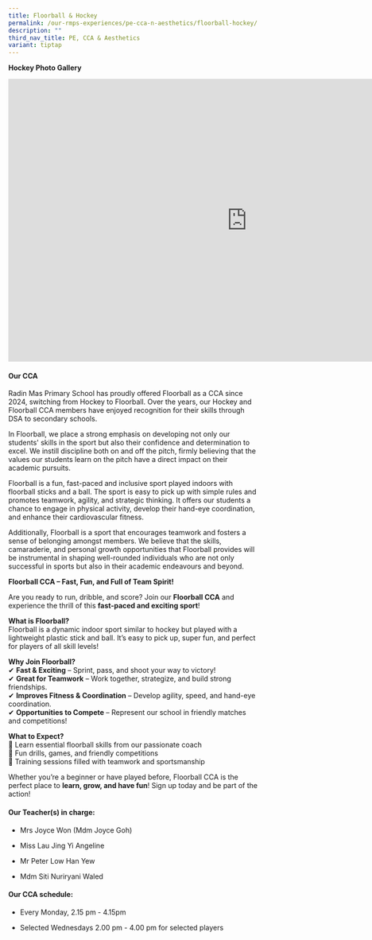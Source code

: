```yaml
---
title: Floorball & Hockey
permalink: /our-rmps-experiences/pe-cca-n-aesthetics/floorball-hockey/
description: ""
third_nav_title: PE, CCA & Aesthetics
variant: tiptap
---
```

<p><strong>Hockey Photo Gallery</strong>
</p>
<div class="iframe-wrapper">
<iframe height="569" width="960" allowfullscreen="true" frameborder="0" src="https://docs.google.com/presentation/d/e/2PACX-1vRasowxR8p_vStNv_d8Jdns8OkQ5NhaIlct_nu6MJl537-tjZQ85TlR4PaXnOHSjvvWkuXqIxBzZ3YI/embed?start=false&amp;loop=false&amp;delayms=10000"></iframe>
</div>
<h4><strong>Our CCA</strong></h4>
<p>Radin Mas Primary School has proudly offered Floorball as a CCA since
2024, switching from Hockey to Floorball. Over the years, our Hockey and
Floorball CCA members have enjoyed recognition for their skills through
DSA to secondary schools.</p>
<p>In Floorball, we place a strong emphasis on developing not only our students'
skills in the sport but also their confidence and determination to excel.
We instill discipline both on and off the pitch, firmly believing that
the values our students learn on the pitch have a direct impact on their
academic pursuits.</p>
<p>Floorball is a fun, fast-paced and inclusive sport played indoors with
floorball sticks and a ball. The sport is easy to pick up with simple rules
and promotes teamwork, agility, and strategic thinking. It offers our students
a chance to engage in physical activity, develop their hand-eye coordination,
and enhance their cardiovascular fitness.&nbsp;</p>
<p>Additionally, Floorball is a sport that encourages teamwork and fosters
a sense of belonging amongst members. We believe that the skills, camaraderie,
and personal growth opportunities that Floorball provides will be instrumental
in shaping well-rounded individuals who are not only successful in sports
but also in their academic endeavours and beyond.</p>
<p><strong>Floorball CCA – Fast, Fun, and Full of Team Spirit!</strong>
</p>
<p>Are you ready to run, dribble, and score? Join our <strong>Floorball CCA</strong> and
experience the thrill of this <strong>fast-paced and exciting sport</strong>!</p>
<p><strong>What is Floorball?<br></strong>Floorball is a dynamic indoor sport
similar to hockey but played with a lightweight plastic stick and ball.
It’s easy to pick up, super fun, and perfect for players of all skill levels!</p>
<p><strong>Why Join Floorball?<br></strong>✔ <strong>Fast &amp; Exciting</strong> –
Sprint, pass, and shoot your way to victory!
<br>✔ <strong>Great for Teamwork</strong> – Work together, strategize, and build
strong friendships.
<br>✔ <strong>Improves Fitness &amp; Coordination</strong> – Develop agility,
speed, and hand-eye coordination.
<br>✔ <strong>Opportunities to Compete</strong> – Represent our school in friendly
matches and competitions!</p>
<p><strong>What to Expect?<br></strong>🏑 Learn essential floorball skills
from our passionate coach
<br>🏑 Fun drills, games, and friendly competitions
<br>🏑 Training sessions filled with teamwork and sportsmanship</p>
<p>Whether you’re a beginner or have played before, Floorball CCA is the
perfect place to <strong>learn, grow, and have fun</strong>! Sign up today
and be part of the action!</p>
<h4><strong>Our Teacher(s) in charge:</strong></h4>
<ul>
<li>
<p>Mrs Joyce Won (Mdm Joyce Goh)</p>
</li>
<li>
<p>Miss Lau Jing Yi Angeline</p>
</li>
<li>
<p>Mr Peter Low Han Yew</p>
</li>
<li>
<p>Mdm Siti Nuriryani Waled</p>
</li>
</ul>
<h4><strong>Our CCA schedule:</strong></h4>
<ul data-tight="true" class="tight">
<li>
<p>Every Monday, 2.15 pm - 4.15pm&nbsp;</p>
</li>
<li>
<p>Selected Wednesdays 2.00 pm - 4.00 pm for selected players</p>
</li>
</ul>
<p></p>